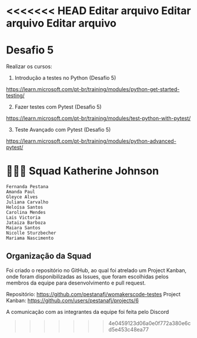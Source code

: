 <<<<<<< HEAD
Editar arquivo
Editar arquivo
Editar arquivo
=======
# Desafio 5

Realizar os cursos:

1. Introdução a testes no Python (Desafio 5)

https://learn.microsoft.com/pt-br/training/modules/python-get-started-testing/

2. Fazer testes com Pytest (Desafio 5)
   
https://learn.microsoft.com/pt-br/training/modules/test-python-with-pytest/

3. Teste Avançado com Pytest (Desafio 5)
   
https://learn.microsoft.com/pt-br/training/modules/python-advanced-pytest/


# 👩🏻‍💻 Squad Katherine Johnson

    Fernanda Pestana
    Amanda Paul
    Gleyce Alves
    Juliana Carvalho
    Heloísa Santos
    Carolina Mendes
    Lais Victoria
    Jataiza Barboza
    Maiara Santos
    Nicolle Sturzbecher
    Mariama Nascimento

## Organização da Squad

Foi criado o repositório no GitHub, ao qual foi atrelado um Project Kanban, onde foram disponibilizadas as Issues, que foram escolhidas pelos membros da equipe para desenvolvimento e pull request.

Repositório: https://github.com/pestanafj/womakerscode-testes
Project Kanban: https://github.com/users/pestanafj/projects/6

A comunicação com as integrantes da equipe foi feita pelo Discord 
>>>>>>> 4e0459123d06a0e0f772a380e6cd5e453c48ea77
